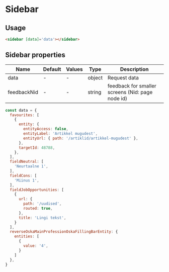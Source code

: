 # Sidebar

## Usage

```html
<sidebar [data]='data'></sidebar>
```

## Sidebar properties

| Name  | Default  | Values  |  Type | Description  |
|---|---|---|---|---|
| data | - | - | object | Request data
| feedbackNid | - | - | string | feedback for smaller screens (Nid: page node id)

```javascript
const data = {
  favourites: [
    {
      entity: {
        entityAccess: false,
        entityLabel: 'Artikkel mugudest',
        entityUrl: { path: '/artiklid/artikkel-mugudest' },
      },
      targetId: 48788,
    },
  ],
  fieldNeutral: [
    'Neurtaalne 1',
  ],
  fieldCons: [
    'Miinus 1',
  ],
  fieldJobOpportunities: [
    {
      url: {
        path: '/uudised',
        routed: true,
      },
      title: 'Lingi tekst',
    }
  ],
  reverseOskaMainProfessionOskaFillingBarEntity: {
    entities: [
      {
        value: '4',
      }
    ]
  },
}
```


